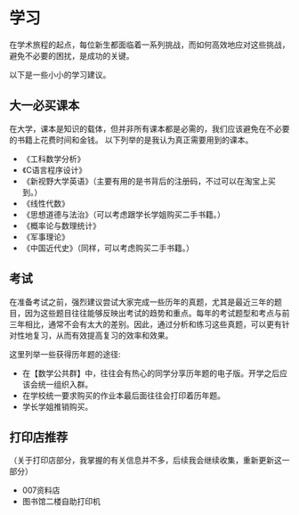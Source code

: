 # **学习**
 在学术旅程的起点，每位新生都面临着一系列挑战，而如何高效地应对这些挑战，避免不必要的困扰，是成功的关键。

 以下是一些小小的学习建议。

## **大一必买课本**
 在大学，课本是知识的载体，但并非所有课本都是必需的，我们应该避免在不必要的书籍上花费时间和金钱。
 以下列举的是我认为真正需要用到的课本。
 * 《工科数学分析》
 * 《C语言程序设计》
 * 《新视野大学英语》（主要有用的是书背后的注册码，不过可以在淘宝上买到。）
 * 《线性代数》
 * 《思想道德与法治》（可以考虑跟学长学姐购买二手书籍。）
 * 《概率论与数理统计》
 * 《军事理论》
 * 《中国近代史》（同样，可以考虑购买二手书籍。）

## **考试**
 在准备考试之前，强烈建议尝试大家完成一些历年的真题，尤其是最近三年的题目，因为这些题目往往能够反映出考试的趋势和重点。每年的考试题型和考点与前三年相比，通常不会有太大的差别。因此，通过分析和练习这些真题，可以更有针对性地复习，从而有效提高复习的效率和效果。

 这里列举一些获得历年题的途径:
 * 在【数学公共群】中，往往会有热心的同学分享历年题的电子版。开学之后应该会统一组织入群。
 * 在学校统一要求购买的作业本最后面往往会打印着历年题。
 * 学长学姐推销购买。

## **打印店推荐**
 （关于打印店部分，我掌握的有关信息并不多，后续我会继续收集，重新更新这一部分）
 * 007资料店
 * 图书馆二楼自助打印机